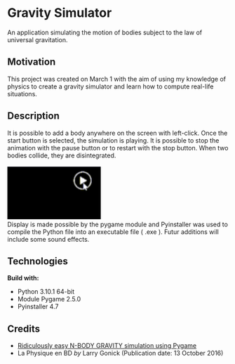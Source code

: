 # Gravity Simulator
An application simulating the motion of bodies subject to the law of universal gravitation.

## Motivation
This project was created on March 1 with the aim of using my knowledge of physics to create a gravity simulator and learn how to compute real-life situations. 

## Description
It is possible to add a body anywhere on the screen with left-click. Once the start button is selected, the simulation is playing. It is possible to stop the animation with the pause button or to restart with the stop button. When two bodies collide, they are disintegrated.
<br>
<br>
![](https://github.com/Asvo777/gravity-simulator/blob/main/gravity-simulator-example.gif)
<br>
Display is made possible by the pygame module and Pyinstaller was used to compile the Python file into an executable file ( .exe ).
Futur additions will include some sound effects.

## Technologies
<b>Build with: </b>
- Python 3.10.1 64-bit
- Module Pygame 2.5.0
- Pyinstaller 4.7

## Credits
- [Ridiculously easy N-BODY GRAVITY simulation using Pygame
](https://youtu.be/7rZgC_I9RNA)
- La Physique en BD <i>by</i>  Larry Gonick (Publication date: 13 October 2016)
